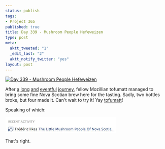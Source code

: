 ```yaml
--- 
status: publish
tags: 
- Project 365
published: true
title: Day 339 - Mushroom People Hefeweizen
type: post
meta: 
  aktt_tweeted: "1"
  _edit_last: "2"
  aktt_notify_twitter: "yes"
layout: post
---
```

<a href="http://www.flickr.com/photos/freeed/6464162169/" title="Day 339 - Mushroom People Hefeweizen by Fred​, on Flickr"><img src="http://farm8.staticflickr.com/7033/6464162169_7e69dcfa65.jpg" width="375" height="500" alt="Day 339 - Mushroom People Hefeweizen"/></a>

After <a href="https://twitter.com/#!/tofumatt/status/143104602873667584">a</a> <a href="https://twitter.com/#!/tofumatt/status/143185260463652864">long</a> <a href="https://twitter.com/#!/tofumatt/status/143308332868960257">and</a> <a href="https://twitter.com/#!/tofumatt/status/143571290123538432">eventful</a> <a href="https://twitter.com/#!/tofumatt/status/143738627501998080">journey</a>, fellow Mozillian tofumatt managed to bring some fine Nova Scotian brew here for the tasting. Sadly, two bottles broke, but four made it. Can't wait to try it! Yay <a href="http://twitter.com/tofumatt">tofumatt</a>!

Speaking of which:

<img src="/media/wp/2011/12/facebook-novascotia.jpg" alt="" title="The little mushroom people" width="350" height="50" class="aligncenter size-full wp-image-4727" />

That's right.
